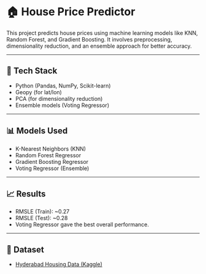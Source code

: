 # 🏠 House Price Predictor

This project predicts house prices using machine learning models like KNN, Random Forest, and Gradient Boosting. It involves preprocessing, dimensionality reduction, and an ensemble approach for better accuracy.

---

## 🔧 Tech Stack

- Python (Pandas, NumPy, Scikit-learn)
- Geopy (for lat/lon)
- PCA (for dimensionality reduction)
- Ensemble models (Voting Regressor)

---

## 📊 Models Used

- K-Nearest Neighbors (KNN)
- Random Forest Regressor
- Gradient Boosting Regressor
- Voting Regressor (Ensemble)

---

## 📈 Results

- RMSLE (Train): ~0.27  
- RMSLE (Test): ~0.28  
- Voting Regressor gave the best overall performance.

---

## 📂 Dataset

- [Hyderabad Housing Data (Kaggle)](https://www.kaggle.com/datasets/ruchi798/housing-prices-in-metropolitan-areas-of-india?select=Hyderabad.csv)

